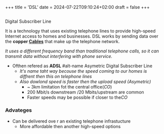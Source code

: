 +++
title = 'DSL'
date = 2024-07-22T09:10:24+02:00
draft = false
+++

## 
Digital Subscriber Line
 
 It is a technology that uses existing telephone lines to provide high-speed Internet access to homes and businesses. 
 DSL works by sending data over the **copper [Cables](/obisdian_ntoes/notes_obsidian/ZPythonref/DjangoFramework/Network+/Phisicall/Cables.md)** that make up the telephone network.
 
*It uses a different frequency band than traditional telephone calls, so it can transmit data without interfering with phone service.*
- Ofthen refered as **ADSL**
	#alt-name Asymetric Digital Subscriber Line
	- *It's name taht way becouse the speed coming to our homes is diffrent then this on telephone lines*
	- *Also dowlond speed is faster then the upload speed (Asymetric)*
		- ~ 3km limitation fot the central office(*CO*) 
		- 200 Mbit/s downstream /20 Mbits/upstream are common 
		- Faster speeds may be possible if closer to the*CO*
### Advateges 
- Can be delivered ove r an existing telephone infrastucture 
	- More affordable then another high-speed options

